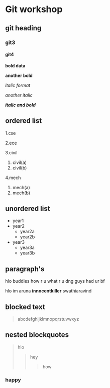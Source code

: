 # Git workshop
## git heading
### git3
#### git4

**bold data**

__another bold__

*italic format*

_another italic_

_**italic and bold**_
## ordered list
1.cse

2.ece

3.civil
 1. civil(a)
 2. civil(b)

4.mech
 1. mech(a)
 2. mech(b)

## unordered list
- year1
- year2
  * year2a
  * year2b
- year3
  * year3a
  * year3b

## paragraph's
hlo buddies how r u
what r u dng guys
had ur bf

hlo im aruna
**innocentkiller**
swathiaravind

## blocked text
> abcdefghijklmnopqrstuvwxyz

## nested blockquotes
> hlo
>> hey
>>> how
### happy
